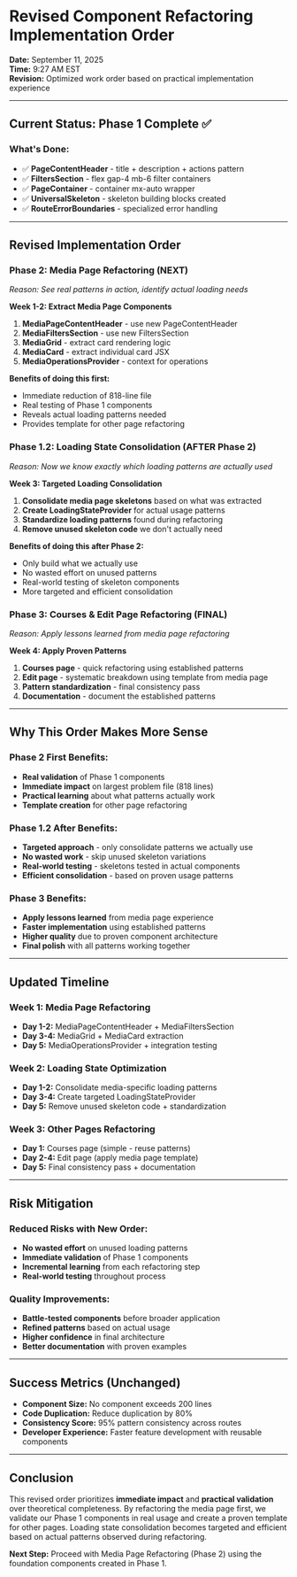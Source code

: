 # Revised Component Refactoring Implementation Order

**Date:** September 11, 2025  
**Time:** 9:27 AM EST  
**Revision:** Optimized work order based on practical implementation experience

---

## Current Status: Phase 1 Complete ✅

### What's Done:
- ✅ **PageContentHeader** - title + description + actions pattern
- ✅ **FiltersSection** - flex gap-4 mb-6 filter containers  
- ✅ **PageContainer** - container mx-auto wrapper
- ✅ **UniversalSkeleton** - skeleton building blocks created
- ✅ **RouteErrorBoundaries** - specialized error handling

---

## Revised Implementation Order

### **Phase 2: Media Page Refactoring (NEXT)**
*Reason: See real patterns in action, identify actual loading needs*

**Week 1-2: Extract Media Page Components**
1. **MediaPageContentHeader** - use new PageContentHeader
2. **MediaFiltersSection** - use new FiltersSection  
3. **MediaGrid** - extract card rendering logic
4. **MediaCard** - extract individual card JSX
5. **MediaOperationsProvider** - context for operations

**Benefits of doing this first:**
- Immediate reduction of 818-line file
- Real testing of Phase 1 components
- Reveals actual loading patterns needed
- Provides template for other page refactoring

### **Phase 1.2: Loading State Consolidation (AFTER Phase 2)**
*Reason: Now we know exactly which loading patterns are actually used*

**Week 3: Targeted Loading Consolidation**
1. **Consolidate media page skeletons** based on what was extracted
2. **Create LoadingStateProvider** for actual usage patterns  
3. **Standardize loading patterns** found during refactoring
4. **Remove unused skeleton code** we don't actually need

**Benefits of doing this after Phase 2:**
- Only build what we actually use
- No wasted effort on unused patterns
- Real-world testing of skeleton components
- More targeted and efficient consolidation

### **Phase 3: Courses & Edit Page Refactoring (FINAL)**
*Reason: Apply lessons learned from media page refactoring*

**Week 4: Apply Proven Patterns**
1. **Courses page** - quick refactoring using established patterns
2. **Edit page** - systematic breakdown using template from media page
3. **Pattern standardization** - final consistency pass
4. **Documentation** - document the established patterns

---

## Why This Order Makes More Sense

### **Phase 2 First Benefits:**
- **Real validation** of Phase 1 components
- **Immediate impact** on largest problem file (818 lines)
- **Practical learning** about what patterns actually work
- **Template creation** for other page refactoring

### **Phase 1.2 After Benefits:**
- **Targeted approach** - only consolidate patterns we actually use
- **No wasted work** - skip unused skeleton variations
- **Real-world testing** - skeletons tested in actual components
- **Efficient consolidation** - based on proven usage patterns

### **Phase 3 Benefits:**
- **Apply lessons learned** from media page experience
- **Faster implementation** using established patterns
- **Higher quality** due to proven component architecture
- **Final polish** with all patterns working together

---

## Updated Timeline

### **Week 1: Media Page Refactoring**
- **Day 1-2:** MediaPageContentHeader + MediaFiltersSection
- **Day 3-4:** MediaGrid + MediaCard extraction
- **Day 5:** MediaOperationsProvider + integration testing

### **Week 2: Loading State Optimization** 
- **Day 1-2:** Consolidate media-specific loading patterns
- **Day 3-4:** Create targeted LoadingStateProvider
- **Day 5:** Remove unused skeleton code + standardization

### **Week 3: Other Pages Refactoring**
- **Day 1:** Courses page (simple - reuse patterns)
- **Day 2-4:** Edit page (apply media page template)
- **Day 5:** Final consistency pass + documentation

---

## Risk Mitigation

### **Reduced Risks with New Order:**
- **No wasted effort** on unused loading patterns
- **Immediate validation** of Phase 1 components  
- **Incremental learning** from each refactoring step
- **Real-world testing** throughout process

### **Quality Improvements:**
- **Battle-tested components** before broader application
- **Refined patterns** based on actual usage
- **Higher confidence** in final architecture
- **Better documentation** with proven examples

---

## Success Metrics (Unchanged)

- **Component Size:** No component exceeds 200 lines
- **Code Duplication:** Reduce duplication by 80%
- **Consistency Score:** 95% pattern consistency across routes
- **Developer Experience:** Faster feature development with reusable components

---

## Conclusion

This revised order prioritizes **immediate impact** and **practical validation** over theoretical completeness. By refactoring the media page first, we validate our Phase 1 components in real usage and create a proven template for other pages. Loading state consolidation becomes targeted and efficient based on actual patterns observed during refactoring.

**Next Step:** Proceed with Media Page Refactoring (Phase 2) using the foundation components created in Phase 1.